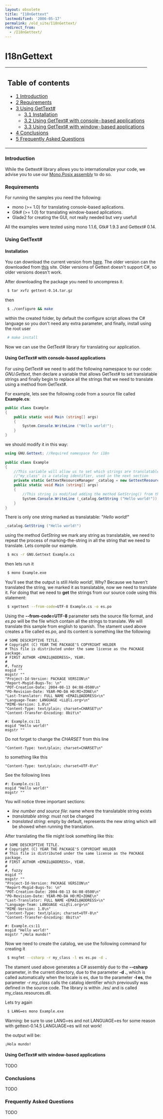 ```yaml
---
layout: obsolete
title: "I18nGettext"
lastmodified: '2006-05-17'
permalink: /old_site/I18nGettext/
redirect_from:
  - /I18nGettext/
---
```


I18nGettext
===========

<table>
<col width="100%" />
<tbody>
<tr class="odd">
<td align="left"><h2>Table of contents</h2>
<ul>
<li><a href="#introduction">1 Introduction</a></li>
<li><a href="#requirements">2 Requirements</a></li>
<li><a href="#using-gettext">3 Using GetText#</a>
<ul>
<li><a href="#installation">3.1 Installation</a></li>
<li><a href="#using-gettext-with-console-based-applications">3.2 Using GetText# with console-based applications</a></li>
<li><a href="#using-gettext-with-window-based-applications">3.3 Using GetText# with window-based applications</a></li>
</ul></li>
<li><a href="#conclusions">4 Conclusions</a></li>
<li><a href="#frequently-asked-questions">5 Frequently Asked Questions</a></li>
</ul></td>
</tr>
</tbody>
</table>

### Introduction

While the Gettext\# library allows you to internationalize your code, we advise you to use our [Mono.Posix assembly]({{site.github.url}}/old_site/Internationalization) to do so.

### Requirements

For running the samples you need the following:

-   mono (\>= 1.0) for translating console-based aplications.
-   Gtk\# (\>= 1.0) for translating window-based aplications.
-   Glade2 for creating the GUI, not really needed but very usefull

All the examples were tested using mono 1.1.6, Gtk\# 1.9.3 and Gettext\# 0.14.

### Using GetText\#

#### Installation

You can download the current version from [here](http://ftp.gnu.org/gnu/gettext/gettext-0.14.tar.gz). The older version can the downloaded from [this](http://ftp.gnu.org/gnu/gettext/) site. Older versions of Gettext doesn't support C\#, so older versions doesn't work.

After downloading the package you need to uncompress it.

``` bash
 $ tar xvfz gettext-0.14.tar.gz
```

then

``` bash
 $ ./configure && make
```

within the created folder, by default the configure script allows the C\# language so you don't need any extra parameter, and finally, install using the root user

``` bash
 # make install
```

Now we can use the GetText\# library for translating our application.

#### Using GetText\# with console-based applications

For using GetText\# we need to add the following namespace to our code: *GNU.Gettext*, then declare a variable that allows GetText\# to set translatable strings and finally begin to replace all the strings that we need to translate using a method from GetText\#.

For example, lets see the following code from a source file called **Example.cs**:

``` csharp
public class Example
{
    public static void Main (string[] args)
    {
        System.Console.WriteLine ("Hello world!");
    }
}
```

we should modify it in this way:

``` csharp
using GNU.Gettext; //Required namespace for i18n
 
public class Example
{
    //This variable will allow us to set which strings are translatable
    //"my_class" is a catalog identifier, used in the next section
    private static GettextResourceManager _catalog = new GettextResourceManager ("my_class");
    public static void Main (string[] args)
    {
        //This string is modified adding the method GetString() from the catalog variable
        System.Console.WriteLine (_catalog.GetString ("Hello world!"));
    }
}
```

There is only one string marked as translatable: "*Hello world!*"

``` csharp
_catalog.GetString ("Hello world!")
```

using the method *GetString* we mark any string as translatable, we need to repeat the process of marking-the-string in all the string that we need to translate. Lets compile our example.

``` bash
 $ mcs -r GNU.Gettext Example.cs
```

then lets run it

``` bash
 $ mono Example.exe
```

You'll see that the output is still *Hello world!*, Why? Because we haven't translated the string, we marked it as translatable, now we need to translate it. For doing that we need to **get** the strings from our source code using this statement:

``` bash
 $ xgettext --from-code=UTF-8 Example.cs -o es.po
```

Using the **--from-code=UTF-8** parameter sets the source file format, and *es.po* will be the file which contain all the strings to translate. We will translate this sample from english to spanish. The stament used above creates a file called es.po, and its content is something like the following:

    # SOME DESCRIPTIVE TITLE.
    # Copyright (C) YEAR THE PACKAGE'S COPYRIGHT HOLDER
    # This file is distributed under the same license as the PACKAGE package.
    # FIRST AUTHOR <EMAIL@ADDRESS>, YEAR.
    #
    #, fuzzy
    msgid ""
    msgstr ""
    "Project-Id-Version: PACKAGE VERSION\n"
    "Report-Msgid-Bugs-To: \n"
    "POT-Creation-Date: 2004-08-13 04:08-0500\n"
    "PO-Revision-Date: YEAR-MO-DA HO:MI+ZONE\n"
    "Last-Translator: FULL NAME <EMAIL@ADDRESS>\n"
    "Language-Team: LANGUAGE <LL@li.org>\n"
    "MIME-Version: 1.0\n"
    "Content-Type: text/plain; charset=CHARSET\n"
    "Content-Transfer-Encoding: 8bit\n"

    #: Example.cs:11
    msgid "Hello world!"
    msgstr "" 

Do not forget to change the *CHARSET* from this line

    "Content-Type: text/plain; charset=CHARSET\n"

to something like this

    "Content-Type: text/plain; charset=UTF-8\n"

See the following lines

    #: Example.cs:11
    msgid "Hello world!"
    msgstr "" 

You will notice three important sections:

-   *line number and source file*: name where the translatable string exists
-   *translatable string*: must not be changed
-   *translated string*: empty by default, represents the new string which will be showed when running the translation.

After translating the file might look something like this:

    # SOME DESCRIPTIVE TITLE.
    # Copyright (C) YEAR THE PACKAGE'S COPYRIGHT HOLDER
    # This file is distributed under the same license as the PACKAGE package.
    # FIRST AUTHOR <EMAIL@ADDRESS>, YEAR.
    #
    #, fuzzy
    msgid ""
    msgstr ""
    "Project-Id-Version: PACKAGE VERSION\n"
    "Report-Msgid-Bugs-To: \n"
    "POT-Creation-Date: 2004-08-13 04:08-0500\n"
    "PO-Revision-Date: YEAR-MO-DA HO:MI+ZONE\n"
    "Last-Translator: FULL NAME <EMAIL@ADDRESS>\n"
    "Language-Team: LANGUAGE <LL@li.org>\n"
    "MIME-Version: 1.0\n"
    "Content-Type: text/plain; charset=UTF-8\n"
    "Content-Transfer-Encoding: 8bit\n"

    #: Example.cs:11
    msgid "Hello world!"
    msgstr "¡Hola mundo!" 

Now we need to create the catalog, we use the following command for creating it

``` bash
 $ msgfmt --csharp -r my_class -l es es.po -d .
```

The stament used above generates a C\# assembly due to the **--csharp** parameter, in the current directory, due to the parameter **-d .**, which is called automatically when the locale is es, due to the parameter **-l es**, the parameter *-r my\_class* calls the catalog identifier which previouslly was defined in the source code. The library is within ./es/ and is called my\_class.resources.dll.

Lets try again

``` bash
 $ LANG=es mono Example.exe
```

Warning: be sure to use LANG=es and not LANGUAGE=es for some reason with gettext-0.14.5 LANGUAGE=es will not work!

the output will be:

    ¡Hola mundo!

#### Using GetText\# with window-based applications

TODO

### Conclusions

TODO

### Frequently Asked Questions

TODO

